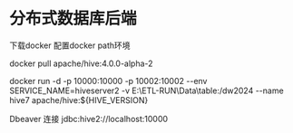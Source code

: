 # 分布式数据库后端
下载docker
配置docker path环境

docker pull apache/hive:4.0.0-alpha-2


docker run -d -p 10000:10000 -p 10002:10002 --env SERVICE_NAME=hiveserver2 -v E:\ETL-RUN\Data\table:/dw2024 --name hive7 apache/hive:${HIVE_VERSION}

Dbeaver 连接
jdbc:hive2://localhost:10000



